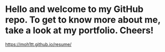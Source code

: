 # Hello and welcome to my GitHub repo. To get to know more about me, take a look at my portfolio. Cheers!
https://moh1tt.github.io/resume/
